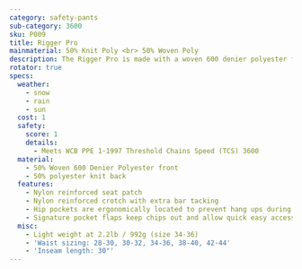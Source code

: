 ```yaml
---
category: safety-pants
sub-category: 3600
sku: P009
title: Rigger Pro
mainmaterial: 50% Knit Poly <br> 50% Woven Poly
description: The Rigger Pro is made with a woven 600 denier polyester front and our polyester knit back. This pant is made for longevity! The woven poly front can handle extreme abrasion and has excellent resistance to oil and gas.
rotator: true
specs:
  weather:
    - snow
    - rain
    - sun
  cost: 1
  safety:
    score: 1
    details:
      - Meets WCB PPE 1-1997 Threshold Chains Speed (TCS) 3600
  material:
    - 50% Woven 600 Denier Polyester front
    - 50% polyester knit back
  features:
    - Nylon reinforced seat patch
    - Nylon reinforced crotch with extra bar tacking
    - Hip pockets are ergonomically located to prevent hang ups during cutting and bending
    - Signature pocket flaps keep chips out and allow quick easy access
  misc:
    - Light weight at 2.2lb / 992g (size 34-36)
    - 'Waist sizing: 28-30, 30-32, 34-36, 38-40, 42-44'
    - 'Inseam length: 30"'
---
```


